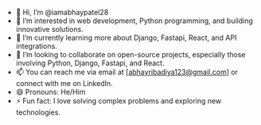 - 👋 Hi, I’m @iamabhaypatel28
- 👀 I’m interested in web development, Python programming, and building innovative solutions.
- 🌱 I’m currently learning more about Django, Fastapi, React, and API integrations.
- 💞️ I’m looking to collaborate on open-source projects, especially those involving Python, Django, Fastapi, and React.
- 📫 You can reach me via email at [abhayribadiya123@gmail.com] or connect with me on LinkedIn.
- 😄 Pronouns: He/Him
- ⚡ Fun fact: I love solving complex problems and exploring new technologies.
